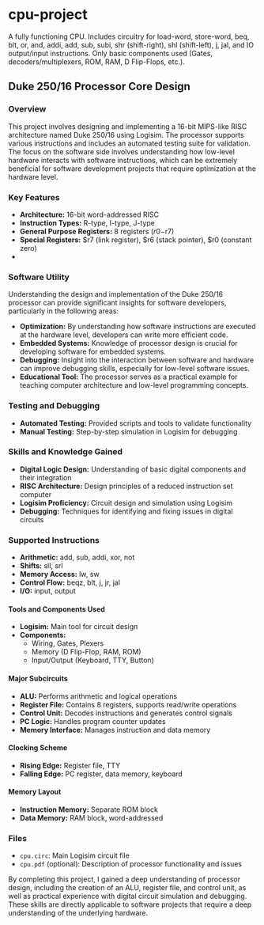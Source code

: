 # cpu-project
A fully functioning CPU. Includes circuitry for load-word, store-word, beq, blt, or, and, addi, add, sub, subi, shr (shift-right), shl (shift-left), j, jal, and IO output/input instructions. Only basic components used (Gates, decoders/multiplexers, ROM, RAM, D Flip-Flops, etc.).

## Duke 250/16 Processor Core Design

### Overview
This project involves designing and implementing a 16-bit MIPS-like RISC architecture named Duke 250/16 using Logisim. The processor supports various instructions and includes an automated testing suite for validation. The focus on the software side involves understanding how low-level hardware interacts with software instructions, which can be extremely beneficial for software development projects that require optimization at the hardware level.

### Key Features
- **Architecture:** 16-bit word-addressed RISC
- **Instruction Types:** R-type, I-type, J-type
- **General Purpose Registers:** 8 registers ($r0-$r7)
- **Special Registers:** $r7 (link register), $r6 (stack pointer), $r0 (constant zero)
- 

### Software Utility
Understanding the design and implementation of the Duke 250/16 processor can provide significant insights for software developers, particularly in the following areas:
- **Optimization:** By understanding how software instructions are executed at the hardware level, developers can write more efficient code.
- **Embedded Systems:** Knowledge of processor design is crucial for developing software for embedded systems.
- **Debugging:** Insight into the interaction between software and hardware can improve debugging skills, especially for low-level software issues.
- **Educational Tool:** The processor serves as a practical example for teaching computer architecture and low-level programming concepts.

  

### Testing and Debugging
- **Automated Testing:** Provided scripts and tools to validate functionality
- **Manual Testing:** Step-by-step simulation in Logisim for debugging



### Skills and Knowledge Gained
- **Digital Logic Design:** Understanding of basic digital components and their integration
- **RISC Architecture:** Design principles of a reduced instruction set computer
- **Logisim Proficiency:** Circuit design and simulation using Logisim
- **Debugging:** Techniques for identifying and fixing issues in digital circuits

  

### Supported Instructions
- **Arithmetic:** add, sub, addi, xor, not
- **Shifts:** sll, srl
- **Memory Access:** lw, sw
- **Control Flow:** beqz, blt, j, jr, jal
- **I/O:** input, output



#### Tools and Components Used
- **Logisim:** Main tool for circuit design
- **Components:**
  - Wiring, Gates, Plexers
  - Memory (D Flip-Flop, RAM, ROM)
  - Input/Output (Keyboard, TTY, Button)



#### Major Subcircuits
- **ALU:** Performs arithmetic and logical operations
- **Register File:** Contains 8 registers, supports read/write operations
- **Control Unit:** Decodes instructions and generates control signals
- **PC Logic:** Handles program counter updates
- **Memory Interface:** Manages instruction and data memory

  

#### Clocking Scheme
- **Rising Edge:** Register file, TTY
- **Falling Edge:** PC register, data memory, keyboard

  

#### Memory Layout
- **Instruction Memory:** Separate ROM block
- **Data Memory:** RAM block, word-addressed

### Files
- `cpu.circ`: Main Logisim circuit file
- `cpu.pdf` (optional): Description of processor functionality and issues

By completing this project, I gained a deep understanding of processor design, including the creation of an ALU, register file, and control unit, as well as practical experience with digital circuit simulation and debugging. These skills are directly applicable to software projects that require a deep understanding of the underlying hardware.
